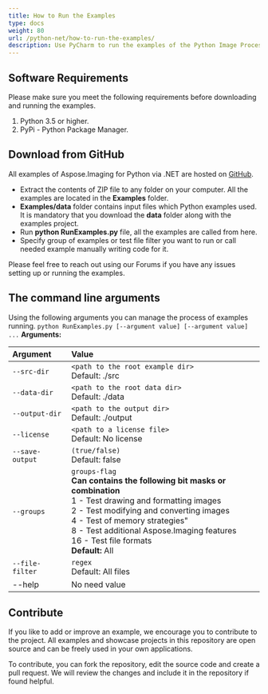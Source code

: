 ```yaml
---
title: How to Run the Examples
type: docs
weight: 80
url: /python-net/how-to-run-the-examples/
description: Use PyCharm to run the examples of the Python Image Processing Library API that can be downloaded from GitHub.
---
```


## **Software Requirements**
Please make sure you meet the following requirements before downloading and running the examples.

1. Python 3.5 or higher.
1. PyPi - Python Package Manager.

## **Download from GitHub**
All examples of Aspose.Imaging for Python via .NET are hosted on [GitHub](https://github.com/aspose-imaging/Aspose.Imaging-for-Python-Net).

- Extract the contents of ZIP file to any folder on your computer. All the examples are located in the **Examples** folder.
- **Examples/data** folder contains input files which Python examples used. It is mandatory that you download the **data** folder along with the examples project.
- Run **python RunExamples.py** file, all the examples are called from here.
- Specify group of examples or test file filter you want to run or call needed example manually writing code for it.

Please feel free to reach out using our Forums if you have any issues setting up or running the examples.

## The command line arguments

Using the following arguments you can manage the process of examples running.
`python RunExamples.py [--argument value] [--argument value] ...`
**Arguments:**

| Argument | Value |
| :- | :- |
|`--src-dir`|`<path to the root example dir>`<br>Default: ./src|
|`--data-dir`|`<path to the root data dir>`<br>Default: ./data|
|`--output-dir`|`<path to the output dir>`<br>Default: ./output|
|`--license`|`<path to a license file>`<br>Default: No license|
|`--save-output`|`(true/false)`<br>Default: false|
|`--groups`|`groups-flag`<br>**Can contains the following bit masks or combination**<br> 1 - Test drawing and formatting images <br> 2 - Test modifying and converting images <br> 4 - Test of memory strategies" <br> 8 - Test additional Aspose.Imaging features <br> 16 - Test file formats <br> **Default:** All |
|`--file-filter`|`regex`<br>Default: All files|
|--help|No need value|


## **Contribute**
If you like to add or improve an example, we encourage you to contribute to the project. All examples and showcase projects in this repository are open source and can be freely used in your own applications.

To contribute, you can fork the repository, edit the source code and create a pull request. We will review the changes and include it in the repository if found helpful.
